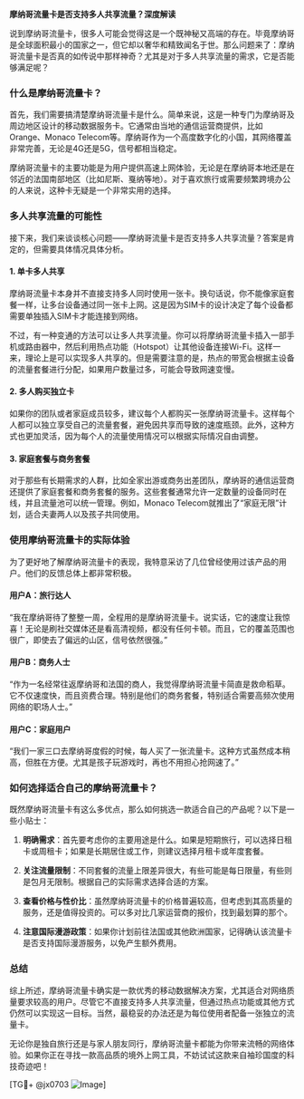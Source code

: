 **摩纳哥流量卡是否支持多人共享流量？深度解读**

说到摩纳哥流量卡，很多人可能会觉得这是一个既神秘又高端的存在。毕竟摩纳哥是全球面积最小的国家之一，但它却以奢华和精致闻名于世。那么问题来了：摩纳哥流量卡是否真的如传说中那样神奇？尤其是对于多人共享流量的需求，它是否能够满足呢？

### 什么是摩纳哥流量卡？

首先，我们需要搞清楚摩纳哥流量卡是什么。简单来说，这是一种专门为摩纳哥及周边地区设计的移动数据服务卡。它通常由当地的通信运营商提供，比如Orange、Monaco Telecom等。摩纳哥作为一个高度数字化的小国，其网络覆盖非常完善，无论是4G还是5G，信号都相当稳定。

摩纳哥流量卡的主要功能是为用户提供高速上网体验，无论是在摩纳哥本地还是在邻近的法国南部地区（比如尼斯、戛纳等地）。对于喜欢旅行或需要频繁跨境办公的人来说，这种卡无疑是一个非常实用的选择。

### 多人共享流量的可能性

接下来，我们来谈谈核心问题——摩纳哥流量卡是否支持多人共享流量？答案是肯定的，但需要具体情况具体分析。

#### 1. **单卡多人共享**
摩纳哥流量卡本身并不直接支持多人同时使用一张卡。换句话说，你不能像家庭套餐一样，让多台设备通过同一张卡上网。这是因为SIM卡的设计决定了每个设备都需要单独插入SIM卡才能连接到网络。

不过，有一种变通的方法可以让多人共享流量。你可以将摩纳哥流量卡插入一部手机或路由器中，然后利用热点功能（Hotspot）让其他设备连接Wi-Fi。这样一来，理论上是可以实现多人共享的。但是需要注意的是，热点的带宽会根据主设备的流量套餐进行分配，如果用户数量过多，可能会导致网速变慢。

#### 2. **多人购买独立卡**
如果你的团队或者家庭成员较多，建议每个人都购买一张摩纳哥流量卡。这样每个人都可以独立享受自己的流量套餐，避免因共享而导致的速度瓶颈。此外，这种方式也更加灵活，因为每个人的流量使用情况可以根据实际情况自由调整。

#### 3. **家庭套餐与商务套餐**
对于那些有长期需求的人群，比如全家出游或商务出差团队，摩纳哥的通信运营商还提供了家庭套餐和商务套餐的服务。这些套餐通常允许一定数量的设备同时在线，并且流量池可以统一管理。例如，Monaco Telecom就推出了“家庭无限”计划，适合夫妻两人以及孩子共同使用。

### 使用摩纳哥流量卡的实际体验

为了更好地了解摩纳哥流量卡的表现，我特意采访了几位曾经使用过该产品的用户。他们的反馈总体上都非常积极。

#### 用户A：旅行达人
“我在摩纳哥待了整整一周，全程用的是摩纳哥流量卡。说实话，它的速度让我惊喜！无论是刷社交媒体还是看高清视频，都没有任何卡顿。而且，它的覆盖范围也很广，即使去了偏远的山区，信号依然很强。”

#### 用户B：商务人士
“作为一名经常往返摩纳哥和法国的商人，我觉得摩纳哥流量卡简直是救命稻草。它不仅速度快，而且资费合理。特别是他们的商务套餐，特别适合需要高频次使用网络的职场人士。”

#### 用户C：家庭用户
“我们一家三口去摩纳哥度假的时候，每人买了一张流量卡。这种方式虽然成本稍高，但胜在方便。尤其是孩子玩游戏时，再也不用担心抢网速了。”

### 如何选择适合自己的摩纳哥流量卡？

既然摩纳哥流量卡有这么多优点，那么如何挑选一款适合自己的产品呢？以下是一些小贴士：

1. **明确需求**：首先要考虑你的主要用途是什么。如果是短期旅行，可以选择日租卡或周租卡；如果是长期居住或工作，则建议选择月租卡或年度套餐。
   
2. **关注流量限制**：不同套餐的流量上限差异很大，有些可能是每日限量，有些则是包月无限制。根据自己的实际需求选择合适的方案。

3. **查看价格与性价比**：虽然摩纳哥流量卡的价格普遍较高，但考虑到其高质量的服务，还是值得投资的。可以多对比几家运营商的报价，找到最划算的那个。

4. **注意国际漫游政策**：如果你计划前往法国或其他欧洲国家，记得确认该流量卡是否支持国际漫游服务，以免产生额外费用。

### 总结

综上所述，摩纳哥流量卡确实是一款优秀的移动数据解决方案，尤其适合对网络质量要求较高的用户。尽管它不直接支持多人共享流量，但通过热点功能或其他方式仍然可以实现这一目标。当然，最稳妥的办法还是为每位使用者配备一张独立的流量卡。

无论你是独自旅行还是与家人朋友同行，摩纳哥流量卡都能为你带来流畅的网络体验。如果你正在寻找一款高品质的境外上网工具，不妨试试这款来自袖珍国度的科技奇迹吧！

[TG💪+ @jx0703 ![Image](https://github.com/user-attachments/assets/dbca1d08-cadb-493c-b0ec-ad6f7a83f270)]